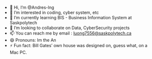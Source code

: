 - 👋 Hi, I’m @Andres-lng
- 👀 I’m interested in coding, cyber system, etc
- 🌱 I’m currently learning BIS - Business Information System at Saskpolytech
- 💞️ I’m looking to collaborate on Data, CyberSecurity projects
- 📫 You can reach me by email : luong7556@saskpolytech.ca
- 😄 Pronouns: Im the An
- ⚡ Fun fact: Bill Gates’ own house was designed on, guess what, on a Mac PC.

<!---
Andres-lng/Andres-lng is a ✨ special ✨ repository because its `README.md` (this file) appears on your GitHub profile.
You can click the Preview link to take a look at your changes.
--->
